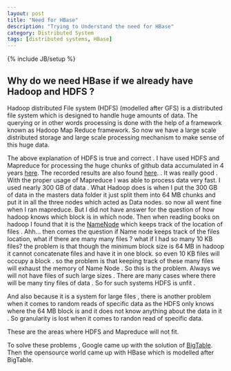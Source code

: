 ```yaml
---
layout: post
title: "Need for HBase"
description: "Trying to Understand the need for HBase"
category: Distributed System
tags: [distributed systems, HBase]
---
```

{% include JB/setup %}

## Why do we need HBase if we already have Hadoop and HDFS ?

Hadoop distributed File system (HDFS) (modelled after GFS) is a distributed file system which is designed to
handle huge amounts of data. The querying or in other words processing is done with the help of a framework
known as Hadoop Map Reduce framework. So now we have a large scale distributed storage and large scale
processing mechanism to make sense of this huge data.

The above explanation of HDFS is true and correct . I have used HDFS and Mapreduce for processing the huge chunks of github data accumulated in 4 years 
[here](https://github.com/HarishAtGitHub/hadoop-mapreduce-githubdata). The recorded results are also found 
[here](https://github.com/HarishAtGitHub/hadoop-mapreduce-githubdata/blob/master/performance/Hadoop%20job_201408222343_0001%20on%20master.pdf).
. It was really good . With the proper usage of Mapreduce I was able to process data very fast. 
I used nearly 300 GB of data . What Hadoop does is when I put the 300 GB of data in the masters data folder it just
split them into 64 MB chunks and put it in all the three nodes which acted as Data nodes. so now all went fine when
I ran mapreduce. But I did not have answer for the question of how hadoop knows which block is
in which node. Then when reading books on hadoop I found that it is the [NameNode](http://wiki.apache.org/hadoop/NameNode)
which keeps track of the location of files . Ahh... then comes the question if Name node keeps track of the 
files location, what if there are many many files ? what if I had so many 10 KB files?  the problem is that though
the minimum block size is 64 MB in hadoop it cannot concatenate files and have it in one block. so even
10 KB files will occupy a block . so the problem is that keeping track of these many files will exhaust the
memory of Name Node . So this is the problem.  Always we will not have files of such large sizes . There
are many cases where there will be many tiny files of data . So for such systems HDFS is unfit .

And also because it is a system for large files , there is another problem when it comes to random reads of 
specific data as the HDFS only knows where the 64 MB block is and it does not know anything about the data in
 it . So granularity is lost when it comes to randon read of specific data.
 
These are the areas where HDFS and Mapreduce will not fit.

To solve these problems , Google came up with the solution of [BigTable](http://static.googleusercontent.com/media/research.google.com/en//archive/bigtable-osdi06.pdf).
Then the opensource world came up with HBase which is modelled after BigTable.
